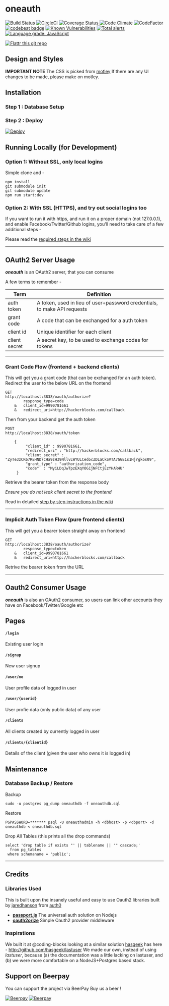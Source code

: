 # oneauth
[![Build Status](https://travis-ci.org/coding-blocks/oneauth.svg)](https://travis-ci.org/coding-blocks/oneauth)
[![CircleCI](https://circleci.com/gh/coding-blocks/oneauth.svg?style=svg)](https://circleci.com/gh/coding-blocks/oneauth)
[![Coverage Status](https://codecov.io/github/coding-blocks/oneauth/badge.svg)](https://codecov.io/gh/coding-blocks/oneauth)
[![Code Climate](https://lima.codeclimate.com/github/coding-blocks/oneauth/badges/gpa.svg)](https://lima.codeclimate.com/github/coding-blocks/oneauth)
[![CodeFactor](https://www.codefactor.io/repository/github/coding-blocks/oneauth/badge)](https://www.codefactor.io/repository/github/coding-blocks/oneauth)
[![codebeat badge](https://codebeat.co/badges/93d5f023-5bab-40c0-9c65-aeb724814bd3)](https://codebeat.co/projects/github-com-coding-blocks-oneauth-master)
[![Known Vulnerabilities](https://snyk.io/test/github/coding-blocks/oneauth/badge.svg)](https://snyk.io/test/github/coding-blocks/oneauth)
[![Total alerts](https://img.shields.io/lgtm/alerts/g/coding-blocks/oneauth.svg?logo=lgtm&logoWidth=18)](https://lgtm.com/projects/g/coding-blocks/oneauth/alerts/)
[![Language grade: JavaScript](https://img.shields.io/lgtm/grade/javascript/g/coding-blocks/oneauth.svg?logo=lgtm&logoWidth=18)](https://lgtm.com/projects/g/coding-blocks/oneauth/context:javascript)

[![Flattr this git repo](http://api.flattr.com/button/flattr-badge-large.png)](https://flattr.com/submit/auto?user_id=championswimmer&url=https://github.com/coding-blocks/oneauth&title=oneauth&language=&tags=github&category=software)

## Design and Styles

**IMPORTANT NOTE** The CSS is picked from [motley](https://github.com/coding-blocks/motley)
If there are any UI changes to be made, please make on motley.

## Installation

### Step 1 : Database Setup

### Step 2 : Deploy
[![Deploy](https://www.herokucdn.com/deploy/button.svg)](https://heroku.com/deploy)

## Running Locally (for Development)

### Option 1: Without SSL, only local logins
Simple clone and  -

```
npm install
git submodule init
git submodule update
npm run start:dev
```

### Option 2: With SSL (HTTPS), and try out social logins too

If you want to run it with https, and run it on a proper domain
(not 127.0.0.1), and enable Facebook/Twitter/Github logins, you'll need to take care of
a few additional steps -

Please read the [required steps in the wiki](https://github.com/coding-blocks/oneauth/wiki/)

-------------------------

## OAuth2 Server Usage
_**oneauth**_ is an OAuth2 server, that you can consume

A few terms to remember -

| Term | Definition |
| -----|------------|
| auth token | A token, used in lieu of user+password credentials, to make API requests |
| grant code | A code that can be exchanged for a auth token |
| client id | Unique identifier for each client |
| client secret| A secret key, to be used to exchange codes for tokens |

-------------------------

### Grant Code Flow (frontend + backend clients)
This will get you a grant code (that can be exchanged for an auth token).
Redirect the user to the below URL on the frontend
```
GET
http://localhost:3838/oauth/authorize?
        response_type=code
    &   client_id=9990781661
    &   redirect_uri=http://hackerblocks.com/callback
```
Then from your backend get the auth token
```
POST
http://localhost:3838/oauth/token

    {
         "client_id" : 9990781661,
         "redirect_uri" : "http://hackerblocks.com/callback",
         "client_secret" : "ZyTe3zCR67REHND7CHa9zH39NllvLWYULCedocZDLaCkSVTA7GGE1s1Hjrgkos09",
         "grant_type" : "authorization_code",
         "code"  : "MyiLDqJwTpzEXqYOG1jNFCtjEzYHAR4U"
     }
```
Retrieve the bearer token from the response body

_Ensure you do not leak client secret
to the frontend_

Read in detailed [step by step instructions in the wiki](wiki)

-------------------------

### Implicit Auth Token Flow (pure frontend clients)
This will get you a bearer token straight away on frontend
```
GET
http://localhost:3838/oauth/authorize?
        response_type=token
    &   client_id=9990781661
    &   redirect_uri=http://hackerblocks.com/callback
```
Retrive the bearer token from the URL

-------------------------


## Oauth2 Consumer Usage
_**oneauth**_ is also an OAuth2 consumer, so users can link other accounts
they have on Facebook/Twitter/Google etc

## Pages

#### `/login`
Existing user login

#### `/signup`
New user signup

#### `/user/me`
User profile data of logged in user

#### `/user/{userid}`
User profie data (only public data) of any user

#### `/clients`
All clients created by currently logged in user

#### `/clients/{clientid}`
Details of the client (given the user who owns it is logged in)

## Maintenance

### Database Backup / Restore

Backup

```shell
sudo -u postgres pg_dump oneauthdb -f oneauthdb.sql
```

Restore
```shell
PGPASSWORD=******* psql -U oneauthadmin -h <dbhost> -p <dbport> -d oneauthdb < oneauthdb.sql
```

Drop All Tables (this prints all the drop commands)
```sqlite-sql
select 'drop table if exists "' || tablename || '" cascade;' 
  from pg_tables
 where schemaname = 'public';
 ```

-------------------------

## Credits
### Libraries Used
This is built upon the insanely useful and easy to use Oauth2 libraries
built by [jaredhanson](http://github.com/jaredhanson) from [auth0](http://github.com/auth0)
 - **[passport.js](https://github.com/jaredhanson/passport)** The universal auth solution on Nodejs
 - **[oauth2orize](https://github.com/jaredhanson/oauth2orize)** Simple Oauth2 provider middleware

### Inspirations
We built it at @coding-blocks looking at a similar solution [hasgeek](http://github.com/hasgeek)
has here - http://github.com/hasgeek/lastuser
We made our own, instead of using _lastuser_, because (a) the documentation
was a little lacking on lastuser, and (b) we were more comfortable on a
NodeJS+Postgres based stack.

## Support on Beerpay
You can support the project via BeerPay
Buy us a beer !

[![Beerpay](https://beerpay.io/coding-blocks/oneauth/badge.svg?style=beer-square)](https://beerpay.io/coding-blocks/oneauth)  [![Beerpay](https://beerpay.io/coding-blocks/oneauth/make-wish.svg?style=flat-square)](https://beerpay.io/coding-blocks/oneauth?focus=wish)
